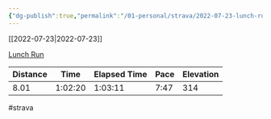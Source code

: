```yaml
---
{"dg-publish":true,"permalink":"/01-personal/strava/2022-07-23-lunch-run/"}
---
```



[[2022-07-23\|2022-07-23]]

[Lunch Run](https://www.strava.com/activities/7517316531)

| Distance | Time    | Elapsed Time | Pace | Elevation |
| -------- | ------- | ------------ | ---- | --------- |
| 8.01     | 1:02:20 | 1:03:11      | 7:47 | 314       |




#strava
